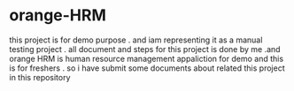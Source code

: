 # orange-HRM
this project is for demo purpose . and iam representing it as a manual testing project  . all  document and steps for this project is done by me .and orange HRM is human resource management appaliction for demo and this is for freshers . so i have submit some documents about related this project in this repository
